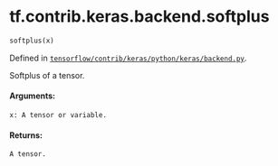 <div itemscope itemtype="http://developers.google.com/ReferenceObject">
<meta itemprop="name" content="tf.contrib.keras.backend.softplus" />
</div>

# tf.contrib.keras.backend.softplus

``` python
softplus(x)
```



Defined in [`tensorflow/contrib/keras/python/keras/backend.py`](https://www.tensorflow.org/code/tensorflow/contrib/keras/python/keras/backend.py).

Softplus of a tensor.

#### Arguments:

    x: A tensor or variable.


#### Returns:

    A tensor.